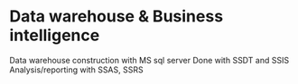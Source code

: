 # Data warehouse & Business intelligence

Data warehouse construction with MS sql server
Done with SSDT and SSIS
Analysis/reporting with SSAS, SSRS

